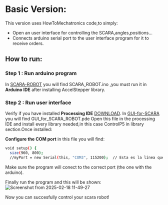 # Basic Version:
This version uses HowToMechatronics code,to simply:
* Open an user interface for controlling the SCARA,angles,positions...
* Connects arduino serial port to the user interface program for it to receive orders.
## How to run:
### Step 1 : Run arduino program

In [SCARA-ROBOT](https://github.com/RoboTech-URJC/Robot-Scara/tree/main/src/SCARA_Robot) you will find SCARA_ROBOT.ino
,you must run it in **Arduino IDE** after installing AccelStepper library.

### Step 2 : Run user interface
Verify if you have installed **Processing IDE**  [DOWNLOAD](https://processing.org).
In [GUI-for-SCARA](https://github.com/RoboTech-URJC/Robot-Scara/tree/main/src/GUI_for_SCARA_Robot)  you will find GUI_for_SCARA_ROBOT.pde
Open this file in the processing IDE and install every library needed,in this case ControlP5 in library section.Once installed:

**Configure the COM  port** in this file you will find:
```bash
void setup() {
  size(960, 800);
  //myPort = new Serial(this, "COM3", 115200);  // Esta es la línea que necesitas modificar
```
Make sure the program will conect to the correct port (the one with the arduino).

Finally run the program and this will be shown:
![Screenshot from 2025-02-18 11-49-27](https://github.com/user-attachments/assets/e5ae9e98-2779-42b7-ba11-79307d791035)

Now you can succesfully control your scara robot!
